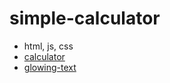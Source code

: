 # simple-calculator
* html, js, css
* [calculator](https://conrad93.github.io/simple-calculator/calculator.html)
* [glowing-text](https://conrad93.github.io/simple-calculator/glowing-text.html)
